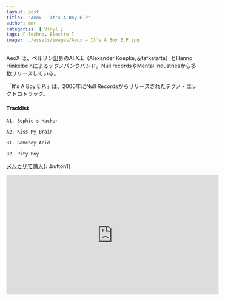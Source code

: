 ```yaml
---
layout: post
title:  "Aeox – It's A Boy E.P"
author: mmr
categories: [ Vinyl ]
tags: [ Techno, Electro ]
image: ../assets/images/Aeox – It's A Boy E.P.jpg
---
```


AeoX は、ベルリン出身のAl.X.E（Alexander Koepke,＆tafkatafta）とHanno Hinkelbeinによるテクノパンクバンド。Null recordsやMental Industriesから多数リリースしている。

「It's A Boy E.P.」は、2000年にNull Recordsからリリースされたテクノ・エレクトロトラック。

#### Tracklist
```md
A1. Sophie's Hacker

A2. Kiss My Brain

B1. Gameboy Acid

B2. Pity Boy
```

[メルカリで購入](https://jp.mercari.com/item/m56315696967?afid=6142608987){: .button1}

<iframe width="560" height="315" src="https://www.youtube.com/embed/wkiUzLXPlg8?si=v_I1TvvcI2aKxdbg" title="YouTube video player" frameborder="0" allow="accelerometer; autoplay; clipboard-write; encrypted-media; gyroscope; picture-in-picture; web-share" referrerpolicy="strict-origin-when-cross-origin" allowfullscreen></iframe>